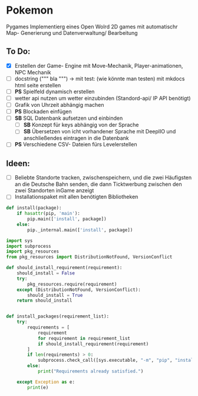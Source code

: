 # Pokemon
Pygames Implementierg eines Open Wolrd 2D games mit automatischr Map- Generierung und Datenverwaltung/ Bearbeitung

## To Do:
- [x] Erstellen der Game- Engine mit Move-Mechanik, Player-animationen, NPC Mechanik
- [ ] docstring (""" bla """) -> mit test: (wie könnte man testen) mit mkdocs html seite erstellen
- [ ] **PS** Spielfeld dynamisch erstellen 
- [ ] wetter api nutzen um wetter einzubinden (Standord-api/ IP API benötigt)
- [ ] Grafik von Uhrzeit abhängig machen
- [ ] **PS** Blockaden einfügen
- [ ] **SB** SQL Datenbank aufsetzen und einbinden
  - [ ] **SB** Konzept für keys abhängig von der Sprache
  - [ ] **SB** Übersetzen von icht vorhandener Sprache mit DeeplIO und anschließendes eintragen in die Datenbank
- [ ] **PS** Verschiedene CSV- Dateien fürs Levelerstellen

## Ideen:
- [ ] Beliebte Standorte tracken, zwischenspeichern, und die zwei Häufigsten an die Deutsche Bahn senden, die dann Ticktwerbung zwischen den zwei Standorten inGame anzeigt
- [ ] Installationspaket mit allen benötigten Bibliotheken

```python
def install(package):
    if hasattr(pip, 'main'):
        pip.main(['install', package])
    else:
        pip._internal.main(['install', package])
```

```python
import sys
import subprocess
import pkg_resources
from pkg_resources import DistributionNotFound, VersionConflict

def should_install_requirement(requirement):
    should_install = False
    try:
        pkg_resources.require(requirement)
    except (DistributionNotFound, VersionConflict):
        should_install = True
    return should_install


def install_packages(requirement_list):
    try:
        requirements = [
            requirement
            for requirement in requirement_list
            if should_install_requirement(requirement)
        ]
        if len(requirements) > 0:
            subprocess.check_call([sys.executable, "-m", "pip", "install", *requirements])
        else:
            print("Requirements already satisfied.")

    except Exception as e:
        print(e)
```
